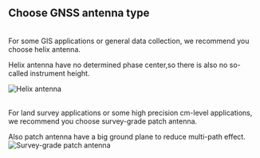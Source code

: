 ## Choose GNSS antenna type

<br>
For some GIS applications or general data collection, we recommend you choose helix antenna.

Helix antenna have no determined phase center,so there is also no so-called instrument height.

![](../images/with-helix.jpg "Helix antenna")
<br>
<br>


For land survey applications or some high precision cm-level applications, we recommend you choose
survey-grade patch antenna.


Also patch antenna have a big ground plane to reduce multi-path effect.
<br>
![](../images/with-patch.jpg "Survey-grade patch antenna")
<br>


